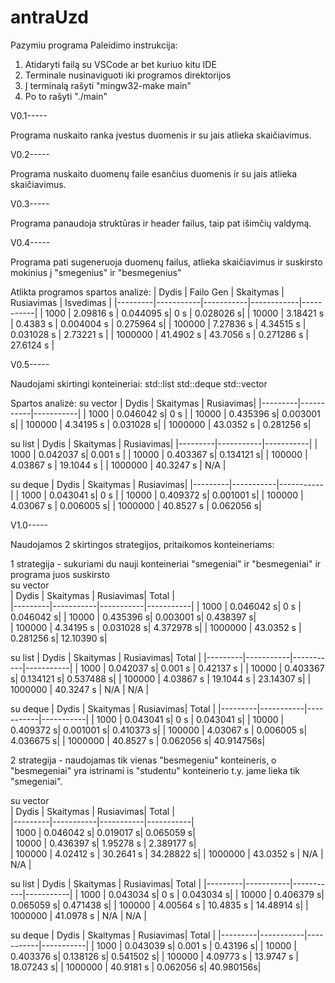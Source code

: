 # antraUzd
Pazymiu programa
Paleidimo instrukcija:
1. Atidaryti failą su VSCode ar bet kuriuo kitu IDE
2. Terminale nusinaviguoti iki programos direktorijos
3. Į terminalą rašyti "mingw32-make main"
4. Po to rašyti "./main"

V0.1-----

Programa nuskaito ranka įvestus duomenis ir su jais atlieka skaičiavimus.

V0.2-----

Programa nuskaito duomenų faile esančius duomenis ir su jais atlieka skaičiavimus.

V0.3-----

Programa panaudoja struktūras ir header failus, taip pat išimčių valdymą.

V0.4-----

Programa pati sugeneruoja duomenų failus, atlieka skaičiavimus ir suskirsto mokinius į "smegenius" ir "besmegenius"

Atlikta programos spartos analizė:
| Dydis   | Failo Gen | Skaitymas | Rusiavimas | Isvedimas |
|---------|-----------|-----------|------------|-----------|
| 1000    | 2.09816 s | 0.044095 s| 0 s        | 0.028026 s|
| 10000   | 3.18421 s | 0.4383 s  | 0.004004 s | 0.275964 s|
| 100000  | 7.27836 s | 4.34515 s | 0.031028 s | 2.73221 s |
| 1000000 | 41.4902 s | 43.7056 s | 0.271286 s | 27.6124 s |

V0.5-----

Naudojami skirtingi konteineriai:
std::list
std::deque
std::vector

Spartos analizė:
su vector
| Dydis   | Skaitymas | Rusiavimas|
|---------|-----------|-----------|
| 1000    | 0.046042 s| 0 s       |
| 10000   | 0.435396 s| 0.003001 s|
| 100000  | 4.34195 s | 0.031028 s|
| 1000000 | 43.0352 s | 0.281256 s| 

su list
| Dydis   | Skaitymas | Rusiavimas|
|---------|-----------|-----------|
| 1000    | 0.042037 s| 0.001 s   |
| 10000   | 0.403367 s| 0.134121 s|
| 100000  | 4.03867 s | 19.1044 s |
| 1000000 | 40.3247 s | N/A       | 

su deque
| Dydis   | Skaitymas | Rusiavimas|
|---------|-----------|-----------|
| 1000    | 0.043041 s| 0 s       |
| 10000   | 0.409372 s| 0.001001 s|
| 100000  | 4.03067 s | 0.006005 s|
| 1000000 | 40.8527 s | 0.062056 s|


V1.0-----

Naudojamos 2 skirtingos strategijos, pritaikomos konteineriams:

1 strategija - sukuriami du nauji konteineriai "smegeniai" ir "besmegeniai" ir programa juos suskirsto                                         
su vector                                           
| Dydis   | Skaitymas | Rusiavimas|  Total    |         
|---------|-----------|-----------|-----------|
| 1000    | 0.046042 s| 0 s       | 0.046042 s|
| 10000   | 0.435396 s| 0.003001 s| 0.438397 s|                          
| 100000  | 4.34195 s | 0.031028 s| 4.372978 s|
| 1000000 | 43.0352 s | 0.281256 s| 12.10390 s|

su list
| Dydis   | Skaitymas | Rusiavimas|  Total    |
|---------|-----------|-----------|-----------|
| 1000    | 0.042037 s| 0.001 s   | 0.42137 s |
| 10000   | 0.403367 s| 0.134121 s| 0.537488 s|
| 100000  | 4.03867 s | 19.1044 s | 23.14307 s|
| 1000000 | 40.3247 s | N/A       | N/A       | 

su deque
| Dydis   | Skaitymas | Rusiavimas|   Total   |
|---------|-----------|-----------|-----------|
| 1000    | 0.043041 s| 0 s       | 0.043041 s|
| 10000   | 0.409372 s| 0.001001 s| 0.410373 s|
| 100000  | 4.03067 s | 0.006005 s| 4.036675 s|
| 1000000 | 40.8527 s | 0.062056 s| 40.914756s|

2 strategija - naudojamas tik vienas "besmegeniu" konteineris, o "besmegeniai" yra istrinami is "studentu" konteinerio t.y. jame lieka tik "smegeniai".  

su vector                                           
| Dydis   | Skaitymas | Rusiavimas|    Total  |                  
|---------|-----------|-----------|-----------|              
| 1000    | 0.046042 s| 0.019017 s| 0.065059 s|                   
| 10000   | 0.436397 s| 1.95278 s | 2.389177 s|                                     
| 100000  | 4.02412 s | 30.2641 s | 34.28822 s|
| 1000000 | 43.0352 s | N/A       | N/A       | 

su list
| Dydis   | Skaitymas | Rusiavimas|    Total  |
|---------|-----------|-----------|-----------|
| 1000    | 0.043034 s| 0 s       | 0.043034 s|
| 10000   | 0.406379 s| 0.065059 s| 0.471438 s|
| 100000  | 4.00564 s | 10.4835 s | 14.48914 s|
| 1000000 | 41.0978 s | N/A       | N/A       | 

su deque
| Dydis   | Skaitymas | Rusiavimas|    Total  |
|---------|-----------|-----------|-----------|
| 1000    | 0.043039 s| 0.001 s   | 0.43196  s|
| 10000   | 0.403376 s| 0.138126 s| 0.541502 s|
| 100000  | 4.09773 s | 13.9747 s | 18.07243 s|
| 1000000 | 40.9181 s | 0.062056 s| 40.980156s|
